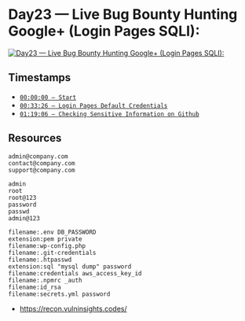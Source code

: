 # Day23 — Live Bug Bounty Hunting Google+ (Login Pages SQLI):
[![Day23 — Live Bug Bounty Hunting Google+ (Login Pages SQLI):](https://img.youtube.com/vi/21zksi932ig/maxresdefault.jpg)](https://youtu.be/21zksi932ig)

## Timestamps
- [`00:00:00 — Start`](https://youtu.be/21zksi932ig?t=0)
- [`00:33:26 — Login Pages Default Credentials`](https://youtu.be/21zksi932ig?t=2006)
- [`01:19:06 — Checking Sensitive Information on Github`](https://youtu.be/21zksi932ig?t=4746)

## Resources
```
admin@company.com
contact@company.com
support@company.com

admin
root
root@123
password
passwd
admin@123
```

```
filename:.env DB_PASSWORD
extension:pem private
filename:wp-config.php
filename:.git-credentials
filename:.htpasswd
extension:sql "mysql dump" password
filename:credentials aws_access_key_id
filename:.npmrc _auth
filename:id_rsa
filename:secrets.yml password
```

- https://recon.vulninsights.codes/
